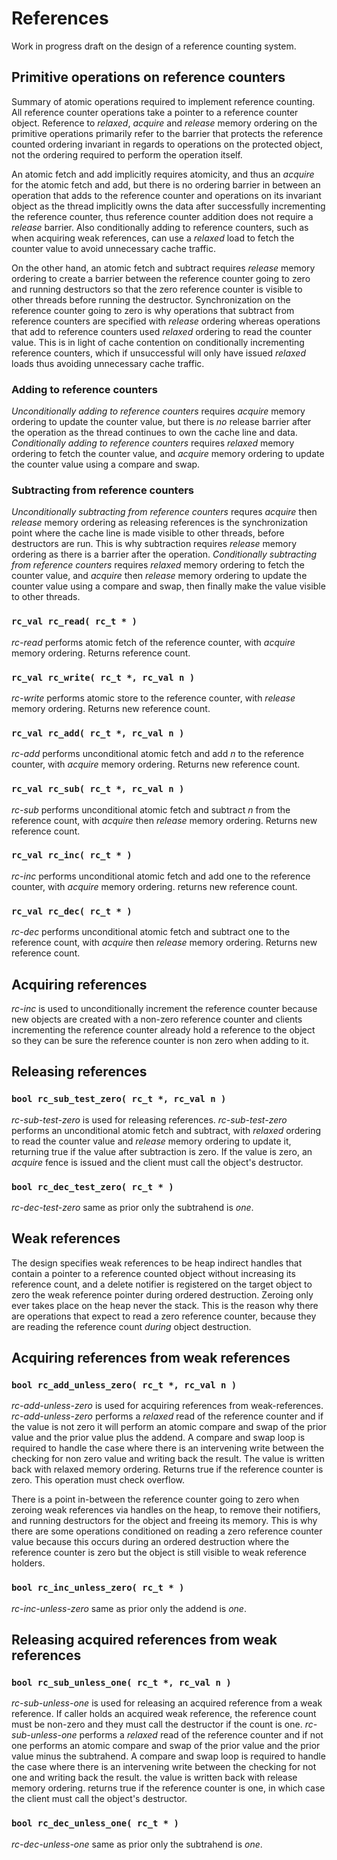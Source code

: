 # References

Work in progress draft on the design of a reference counting system.

## Primitive operations on reference counters

Summary of atomic operations required to implement reference counting.
All reference counter operations take a pointer to a reference counter
object. Reference to *relaxed*, *acquire* and *release* memory ordering on
the primitive operations primarily refer to the barrier that protects the
reference counted ordering invariant in regards to operations on the
protected object, not the ordering required to perform the operation itself.

An atomic fetch and add implicitly requires atomicity, and thus an *acquire*
for the atomic fetch and add, but there is no ordering barrier in between an
operation that adds to the reference counter and operations on its invariant
object as the thread implicitly owns the data after successfully incrementing
the reference counter, thus reference counter addition does not require a
*release* barrier. Also conditionally adding to reference counters, such as
when acquiring weak references, can use a *relaxed* load to fetch the counter
value to avoid unnecessary cache traffic.

On the other hand, an atomic fetch and subtract requires *release* memory
ordering to create a barrier between the reference counter going to zero and
running destructors so that the zero reference counter is visible to other
threads before running the destructor. Synchronization on the reference
counter going to zero is why operations that subtract from reference counters
are specified with *release* ordering whereas operations that add to
reference counters used *relaxed* ordering to read the counter value. This
is in light of cache contention on conditionally incrementing reference
counters, which if unsuccessful will only have issued *relaxed* loads thus
avoiding unnecessary cache traffic.

### Adding to reference counters

_Unconditionally adding to reference counters_ requires *acquire* memory
ordering to update the counter value, but there is *no* release barrier after
the operation as the thread continues to own the cache line and data.
_Conditionally adding to reference counters_ requires *relaxed* memory
ordering to fetch the counter value, and *acquire* memory ordering to
update the counter value using a compare and swap.

### Subtracting from reference counters

_Unconditionally subtracting from reference counters_ requres *acquire* then
*release* memory ordering as releasing references is the synchronization
point where the cache line is made visible to other threads, before
destructors are run. This is why subtraction requires *release* memory
ordering as there is a barrier after the operation. _Conditionally
subtracting from reference counters_ requires *relaxed* memory ordering to
fetch the counter value, and *acquire* then *release* memory ordering to
update the counter value using a compare and swap, then finally make the
value visible to other threads.

### `rc_val rc_read( rc_t * )`
_rc-read_ performs atomic fetch of the reference counter,
with *acquire* memory ordering. Returns reference count.

### `rc_val rc_write( rc_t *, rc_val n )`
_rc-write_ performs atomic store to the reference counter,
with *release* memory ordering. Returns new reference count.

### `rc_val rc_add( rc_t *, rc_val n )`
_rc-add_ performs unconditional atomic fetch and add _n_ to the reference
counter, with *acquire* memory ordering. Returns new reference count.

### `rc_val rc_sub( rc_t *, rc_val n )`
_rc-sub_ performs unconditional atomic fetch and subtract _n_ from the
reference count, with *acquire* then *release* memory ordering. Returns new
reference count.

### `rc_val rc_inc( rc_t * )`
_rc-inc_ performs unconditional atomic fetch and add one to the reference
counter, with *acquire* memory ordering. returns new reference count.

### `rc_val rc_dec( rc_t * )`
_rc-dec_ performs unconditional atomic fetch and subtract one to the
reference count, with *acquire* then *release* memory ordering. Returns new
reference count.

## Acquiring references

_rc-inc_ is used to unconditionally increment the reference counter because
new objects are created with a non-zero reference counter and clients
incrementing the reference counter already hold a reference to the object
so they can be sure the reference counter is non zero when adding to it.

## Releasing references

### `bool rc_sub_test_zero( rc_t *, rc_val n )`
_rc-sub-test-zero_ is used for releasing references.
_rc-sub-test-zero_ performs an unconditional atomic fetch and subtract,
with *relaxed* ordering to read the counter value and *release* memory
ordering to update it, returning true if the value after subtraction
is zero. If the value is zero, an *acquire* fence is issued and the
client must call the object's destructor.

### `bool rc_dec_test_zero( rc_t * )`
_rc-dec-test-zero_ same as prior only the subtrahend is _one_.

## Weak references

The design specifies weak references to be heap indirect handles that
contain a pointer to a reference counted object without increasing its
reference count, and a delete notifier is registered on the target object
to zero the weak reference pointer during ordered destruction. Zeroing only
ever takes place on the heap never the stack. This is the reason why there
are operations that expect to read a zero reference counter, because they
are reading the reference count *during* object destruction.

## Acquiring references from weak references

### `bool rc_add_unless_zero( rc_t *, rc_val n )`
_rc-add-unless-zero_ is used for acquiring references from weak-references.
_rc-add-unless-zero_ performs a *relaxed* read of the reference counter and
if the value is not zero it will perform an atomic compare and swap of the
prior value and the prior value plus the addend. A compare and swap loop is
required to handle the case where there is an intervening write between the
checking for non zero value and writing back the result. The value is
written back with relaxed memory ordering. Returns true if the reference
counter is zero. This operation must check overflow.

There is a point in-between the reference counter going to zero when zeroing
weak references via handles on the heap, to remove their notifiers, and
running destructors for the object and freeing its memory. This is why there
are some operations conditioned on reading a zero reference counter value
because this occurs during an ordered destruction where the reference
counter is zero but the object is still visible to weak reference holders.

### `bool rc_inc_unless_zero( rc_t * )`
_rc-inc-unless-zero_ same as prior only the addend is _one_.

## Releasing acquired references from weak references

### `bool rc_sub_unless_one( rc_t *, rc_val n )`
_rc-sub-unless-one_ is used for releasing an acquired reference from a weak
reference. If caller holds an acquired weak reference, the reference count
must be non-zero and they must call the destructor if the count is one.
_rc-sub-unless-one_ performs a *relaxed* read of the reference counter and if
not one performs an atomic compare and swap of the prior value and the prior
value minus the subtrahend. A compare and swap loop is required to handle
the case where there is an intervening write between the checking for not
one and writing back the result. the value is written back with release
memory ordering. returns true if the reference counter is one, in which case
the client must call the object's destructor.

### `bool rc_dec_unless_one( rc_t * )`
_rc-dec-unless-one_ same as prior only the subtrahend is _one_.
